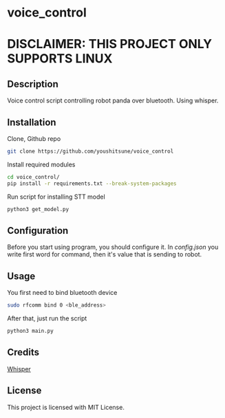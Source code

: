 # voice_control

# **DISCLAIMER: THIS PROJECT ONLY SUPPORTS LINUX**

## Description
Voice control script controlling robot panda over bluetooth. Using whisper.

## Installation
Clone, Github repo
```bash
git clone https://github.com/youshitsune/voice_control
```

Install required modules
```bash
cd voice_control/
pip install -r requirements.txt --break-system-packages
```

Run script for installing STT model
```bash
python3 get_model.py
```

## Configuration
Before you start using program, you should configure it.
In *config.json* you write first word for command, then it's value that is sending to robot.

## Usage
You first need to bind bluetooth device
```bash
sudo rfcomm bind 0 <ble_address>
```

After that, just run the script
```bash
python3 main.py
```

## Credits
[Whisper](https://github.com/openai/whisper)

## License
This project is licensed with MIT License.

